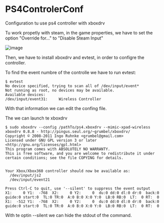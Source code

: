 # PS4ControlerConf
Configuration tu use ps4 controller with xboxdrv

Tu work propetly with steam, in the game properties, we have to set the option "Override for..." to "Disable Steam Input"

![image](https://user-images.githubusercontent.com/25362037/111073732-0ec0f700-84e0-11eb-8952-fc65000e1f78.png)

Then, we have to install xboxdrv and evtest, in order to configre the controller.

To find the event numbre of the controlle we have to run evtest:
```
$ evtest 
No device specified, trying to scan all of /dev/input/event*
Not running as root, no devices may be available.
Available devices:
/dev/input/event31:     Wireless Controller
```

With that information we can edit the confing file.

The we can launch te xboxdrv
```
$ sudo xboxdrv --config /pathTo/ps4.xboxdrv --mimic-xpad-wireless
xboxdrv 0.8.8 - http://pingus.seul.org/~grumbel/xboxdrv/ 
Copyright © 2008-2011 Ingo Ruhnke <grumbel@gmail.com> 
Licensed under GNU GPL version 3 or later <http://gnu.org/licenses/gpl.html> 
This program comes with ABSOLUTELY NO WARRANTY. 
This is free software, and you are welcome to redistribute it under certain conditions; see the file COPYING for details. 


Your Xbox/Xbox360 controller should now be available as:
  /dev/input/js2
  /dev/input/event21

Press Ctrl-C to quit, use '--silent' to suppress the event output
X1:     0 Y1:  -768  X2:     0 Y2:     0  du:0 dd:0 dl:0 dr:0  back:0 guide:0 start:0  TL:0 TR:0  A:0 B:0 X:0 Y:0  LB:0 RB:0  LT:  0 RT:  0
X1:  -512 Y1:  -768  X2:     0 Y2:     0  du:0 dd:0 dl:0 dr:0  back:0 guide:0 start:0  TL:0 TR:0  A:0 B:0 X:0 Y:0  LB:0 RB:0  LT:  0 RT:  0

```

With te optin --silent we can hide the stdout of the command.
